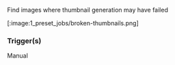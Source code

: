 
Find images where thumbnail generation may have failed

[:image:1_preset_jobs/broken-thumbnails.png]

### Trigger(s)
Manual


